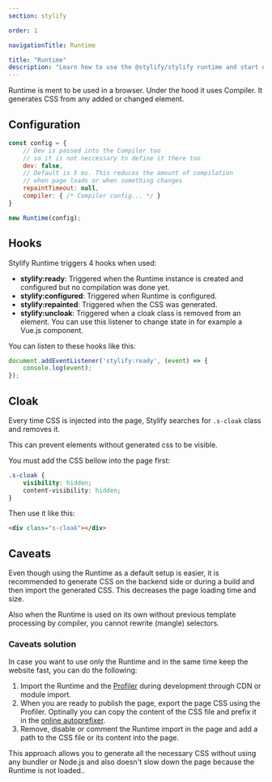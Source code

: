 ```yaml
---
section: stylify

order: 1

navigationTitle: Runtime

title: "Runtime"
description: "Learn how to use the @stylify/stylify runtime and start using the Stylify in no time."
---
```


Runtime is ment to be used in a browser. Under the hood it uses Compiler. It generates CSS from any added or changed element.

## Configuration

```js
const config = {
	// Dev is passed into the Compiler too
	// so it is not neccessary to define it there too
	dev: false,
	// Default is 5 ms. This reduces the amount of compilation
	// when page loads or when something changes
	repaintTimeout: null,
	compiler: { /* Compiler config... */ }
}

new Runtime(config);
```

## Hooks

Stylify Runtime triggers 4 hooks when used:

- **stylify:ready**: Triggered when the Runtime instance is created and configured but no compilation was done yet.
- **stylify:configured**: Triggered when Runtime is configured.
- **stylify:repainted**: Triggered when the CSS was generated.
- **stylify:uncloak**: Triggered when a cloak class is removed from an element. You can use this listener to change state in for example a Vue.js component.

You can listen to these hooks like this:

```js
document.addEventListener('stylify:ready', (event) => {
	console.log(event);
});
```

## Cloak

Every time CSS is injected into the page, Stylify searches for `.s-cloak` class and removes it.

This can prevent elements without generated css to be visible.

You must add the CSS bellow into the page first:

```css
.s-cloak {
	visibility: hidden;
	content-visibility: hidden;
}
```

Then use it like this:

```html
<div class="s-cloak"></div>
```

## Caveats
Even though using the Runtime as a default setup is easier, it is recommended to generate CSS on the backend side or during a build and then import the generated CSS. This decreases the page loading time and size.

Also when the Runtime is used on its own without previous template processing by compiler, you cannot rewrite (mangle) selectors.

### Caveats solution
In case you want to use only the Runtime and in the same time keep the website fast, you can do the following:

1. Import the Runtime and the [Profiler](/docs/profiler) during development through CDN or module import.
2. When you are ready to publish the page, export the page CSS using the Profiler. Optinally you can copy the content of the CSS file and prefix it in the [online autoprefixer](https://autoprefixer.github.io/).
3. Remove, disable or comment the Runtime import in the page and add a path to the CSS file or its content into the page.

This approach allows you to generate all the necessary CSS without using any bundler or Node.js and also doesn't slow down the page because the Runtime is not loaded..
